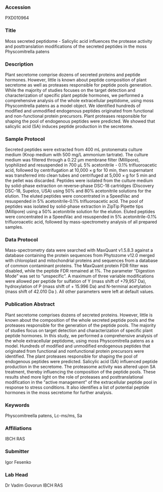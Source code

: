 ### Accession
PXD010964

### Title
Moss secreted peptidome -  Salicylic acid influences the protease activity and posttranslation modifications of the secreted peptides in the moss Physcomitrella patens

### Description
Plant secretome comprise dozens of  secreted proteins and peptide hormones. However, little is known about peptide composition of plant secretome as well as proteases responsible for peptide pools generation. While the majority of studies focuses on the target detection and characterization of specific plant peptide hormones, we performed a comprehensive analysis of the whole extracellular  peptidome, using moss Physcomitrella patens as a model object. We identified hundreds of modified and unmodified endogenous peptides originated from functional and non-functional protein precursors. Plant proteases responsible for shaping the  pool of endogenous peptides were predicted. We showed that salicylic acid (SA) induces peptide production in the secretome.

### Sample Protocol
Secreted peptides were extracted from 400 mL protonemata culture medium (Knop medium with 500 mg/L ammonium tartrate). The culture medium was filtered through a 0.22 µm membrane filter (Millipore), lyophilized and resuspended in 700 μL 5% acetonitrile - 0.1% trifluoroacetic acid, followed by centrifugation at 10,000 × g for 10 min, then supernatant was transferred into clean tubes and centrifuged at 5,000 × g for 5 min and the pellet was discarded. Peptides were isolated from the culture medium by solid-phase extraction on reverse-phase DSC-18 cartridges (Discovery DSC-18, Supelco, USA) using 50% and 80% acetonitrile solutions for the elution. The eluted peptides were concentrated in a SpeedVac and resuspended in 5% acetonitrile-0.1% trifluoroacetic acid. The pool of peptides was isolated by solid-phase extraction in ZipTip Pipette tips (Millipore) using a 50% acetonitrile solution for the elution. Eluted peptides were concentrated in a SpeedVac and resuspended in 5% acetonitrile-0.1% trifluoroacetic acid, followed by mass-spectrometry analysis of all prepared samples.

### Data Protocol
Mass-spectrometry data were searched with MaxQuant v1.5.8.3 against a database containing the protein sequences from Phytozome v12.0 merged with chloroplast and mitochondrial proteins and sequences from a database of common contaminant proteins. The MaxQuant protein FDR filter was disabled, while the peptide FDR remained at 1%. The parameter “Digestion Mode” was set to “unspecific”. A maximum of three variable modifications were allowed per peptide for sulfation of Y (mass shift of +79,957 Da), hydroxylation of P (mass shift of + 15.996 Da) and N-terminal acetylation (mass shift of 42.010 Da ). All other parameters were left at default values.

### Publication Abstract
Plant secretome comprises dozens of secreted proteins. However, little is known about the composition of the whole secreted peptide pools and the proteases responsible for the generation of the peptide pools. The majority of studies focus on target detection and characterization of specific plant peptide hormones. In this study, we performed a comprehensive analysis of the whole extracellular peptidome, using moss Physcomitrella patens as a model. Hundreds of modified and unmodified endogenous peptides that originated from functional and nonfunctional protein precursors were identified. The plant proteases responsible for shaping the pool of endogenous peptides were predicted. Salicylic acid (SA) influenced peptide production in the secretome. The proteasome activity was altered upon SA treatment, thereby influencing the composition of the peptide pools. These results shed more light on the role of proteases and posttranslational modification in the "active management" of the extracellular peptide pool in response to stress conditions. It also identifies a list of potential peptide hormones in the moss secretome for further analysis.

### Keywords
Physcomitreella patens, Lc-ms/ms, Sa

### Affiliations
IBCH RAS

### Submitter
Igor Fesenko

### Lab Head
Dr Vadim Govorun
IBCH RAS


